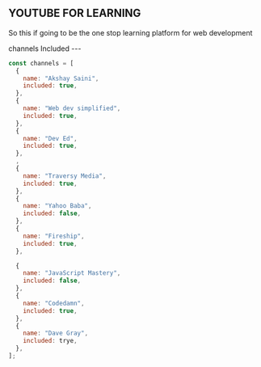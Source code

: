 ## YOUTUBE FOR LEARNING

So this if going to be the one stop learning platform for web development

channels Included ---

```javascript
const channels = [
  {
    name: "Akshay Saini",
    included: true,
  },
  {
    name: "Web dev simplified",
    included: true,
  },
  {
    name: "Dev Ed",
    included: true,
  },
  ,
  {
    name: "Traversy Media",
    included: true,
  },
  {
    name: "Yahoo Baba",
    included: false,
  },
  {
    name: "Fireship",
    included: true,
  },

  {
    name: "JavaScript Mastery",
    included: false,
  },
  {
    name: "Codedamn",
    included: true,
  },
  {
    name: "Dave Gray",
    included: trye,
  },
];
```
